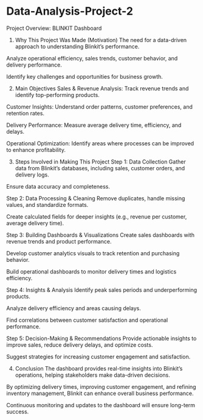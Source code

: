 # Data-Analysis-Project-2
Project Overview: BLINKIT Dashboard
1. Why This Project Was Made (Motivation)
The need for a data-driven approach to understanding Blinkit’s performance.

Analyze operational efficiency, sales trends, customer behavior, and delivery performance.

Identify key challenges and opportunities for business growth.

2. Main Objectives
Sales & Revenue Analysis: Track revenue trends and identify top-performing products.

Customer Insights: Understand order patterns, customer preferences, and retention rates.

Delivery Performance: Measure average delivery time, efficiency, and delays.

Operational Optimization: Identify areas where processes can be improved to enhance profitability.

3. Steps Involved in Making This Project
Step 1: Data Collection
Gather data from Blinkit’s databases, including sales, customer orders, and delivery logs.

Ensure data accuracy and completeness.

Step 2: Data Processing & Cleaning
Remove duplicates, handle missing values, and standardize formats.

Create calculated fields for deeper insights (e.g., revenue per customer, average delivery time).

Step 3: Building Dashboards & Visualizations
Create sales dashboards with revenue trends and product performance.

Develop customer analytics visuals to track retention and purchasing behavior.

Build operational dashboards to monitor delivery times and logistics efficiency.

Step 4: Insights & Analysis
Identify peak sales periods and underperforming products.

Analyze delivery efficiency and areas causing delays.

Find correlations between customer satisfaction and operational performance.

Step 5: Decision-Making & Recommendations
Provide actionable insights to improve sales, reduce delivery delays, and optimize costs.

Suggest strategies for increasing customer engagement and satisfaction.

4. Conclusion
The dashboard provides real-time insights into Blinkit’s operations, helping stakeholders make data-driven decisions.

By optimizing delivery times, improving customer engagement, and refining inventory management, Blinkit can enhance overall business performance.

Continuous monitoring and updates to the dashboard will ensure long-term success.
